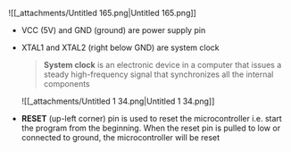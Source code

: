 ![[_attachments/Untitled 165.png|Untitled 165.png]]

- VCC (5V) and GND (ground) are power supply pin
- XTAL1 and XTAL2 (right below GND) are system clock
    
    > **System clock** is an electronic device in a computer that issues a steady high-frequency signal that synchronizes all the internal components
    
    ![[_attachments/Untitled 1 34.png|Untitled 1 34.png]]
    
- **RESET** (up-left corner) pin is used to reset the microcontroller i.e. start the program from the beginning. When the reset pin is pulled to low or connected to ground, the microcontroller will be reset
